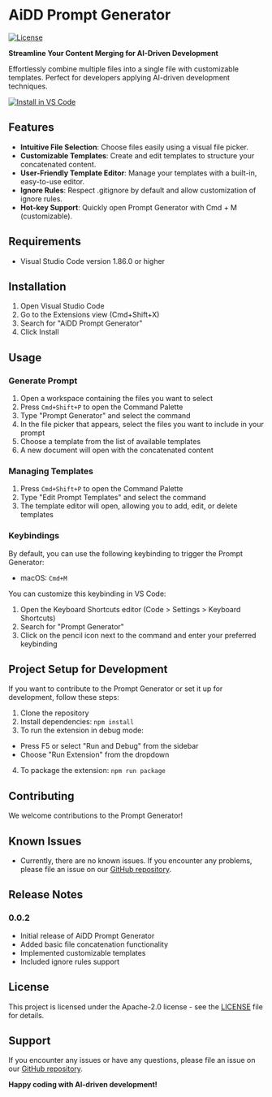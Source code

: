 # AiDD Prompt Generator

[![License](https://img.shields.io/github/license/hientranea/vscode-prompt-generator.svg)](https://github.com/hientranea/vscode-prompt-generator/blob/main/LICENSE)

**Streamline Your Content Merging for AI-Driven Development**

Effortlessly combine multiple files into a single file with customizable templates. Perfect for developers applying AI-driven development techniques.

[![Install in VS Code](https://img.shields.io/badge/Install%20in-VS%20Code-blue?style=for-the-badge&logo=visual-studio-code)](https://marketplace.visualstudio.com/items?itemName=HienTran.prompt-generator)

## Features

- **Intuitive File Selection**: Choose files easily using a visual file picker.
- **Customizable Templates**: Create and edit templates to structure your concatenated content.
- **User-Friendly Template Editor**: Manage your templates with a built-in, easy-to-use editor.
- **Ignore Rules**: Respect .gitignore by default and allow customization of ignore rules.
- **Hot-key Support**: Quickly open Prompt Generator with Cmd + M (customizable).

## Requirements

- Visual Studio Code version 1.86.0 or higher

## Installation

1. Open Visual Studio Code
2. Go to the Extensions view (Cmd+Shift+X)
3. Search for "AiDD Prompt Generator"
4. Click Install

## Usage

### Generate Prompt

1. Open a workspace containing the files you want to select
2. Press `Cmd+Shift+P` to open the Command Palette
3. Type "Prompt Generator" and select the command
4. In the file picker that appears, select the files you want to include in your prompt
5. Choose a template from the list of available templates
6. A new document will open with the concatenated content

### Managing Templates

1. Press `Cmd+Shift+P` to open the Command Palette
2. Type "Edit Prompt Templates" and select the command
3. The template editor will open, allowing you to add, edit, or delete templates

### Keybindings

By default, you can use the following keybinding to trigger the Prompt Generator:

- macOS: `Cmd+M`

You can customize this keybinding in VS Code:

1. Open the Keyboard Shortcuts editor (Code > Settings > Keyboard Shortcuts)
2. Search for "Prompt Generator"
3. Click on the pencil icon next to the command and enter your preferred keybinding

## Project Setup for Development

If you want to contribute to the Prompt Generator or set it up for development, follow these steps:

1. Clone the repository
2. Install dependencies: `npm install`
3. To run the extension in debug mode:

- Press F5 or select "Run and Debug" from the sidebar
- Choose "Run Extension" from the dropdown

4. To package the extension: `npm run package`

## Contributing

We welcome contributions to the Prompt Generator!

## Known Issues

- Currently, there are no known issues. If you encounter any problems, please file an issue on our [GitHub repository](https://github.com/hientranea/vscode-prompt-generator/issues).

## Release Notes

### 0.0.2

- Initial release of AiDD Prompt Generator
- Added basic file concatenation functionality
- Implemented customizable templates
- Included ignore rules support

## License

This project is licensed under the Apache-2.0 license - see the [LICENSE](LICENSE) file for details.

## Support

If you encounter any issues or have any questions, please file an issue on our [GitHub repository](https://github.com/hientranea/vscode-prompt-generator/issues).

**Happy coding with AI-driven development!**
